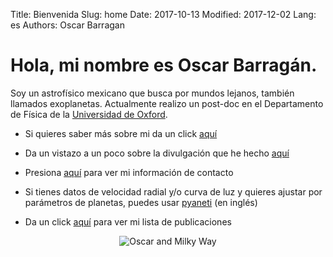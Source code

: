 Title: Bienvenida
Slug: home
Date: 2017-10-13
Modified: 2017-12-02
Lang: es
Authors: Oscar Barragan

# Hola, mi nombre es **Oscar Barragán**.

Soy un astrofísico mexicano que busca por mundos lejanos, también llamados exoplanetas.
Actualmente realizo un post-doc en el Departamento de Física de la [Universidad de Oxford](https://www2.physics.ox.ac.uk/contacts/people/barragan).

* Si quieres saber más sobre mi da un click [aquí](about-es)

* Da un vistazo a un poco sobre la divulgación que he hecho [aquí](outreach-es)

* Presiona [aquí](contact-es) para ver mi información de contacto

* Si tienes datos de velocidad radial y/o curva de luz y quieres ajustar por parámetros de planetas, puedes usar [pyaneti](https://github.com/oscaribv/pyaneti) (en inglés)

* Da un click [aquí](https://goo.gl/YAi4NV) para ver mi lista de publicaciones

<center>
<img src="https://oscaribv.github.io/images/oscarandmw.jpg" alt="Oscar and Milky Way"/>
</center
